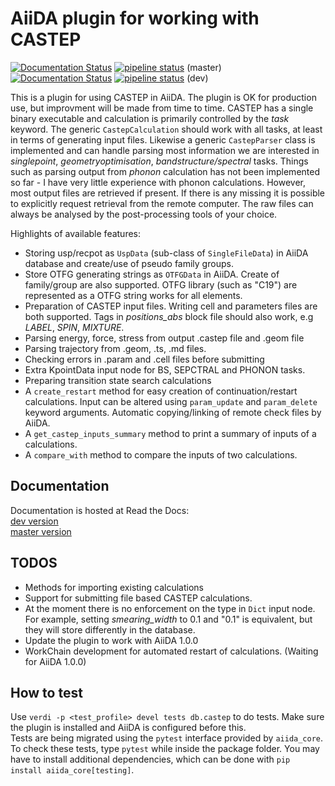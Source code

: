 AiiDA plugin for working with CASTEP
====================================
[![Documentation Status](https://readthedocs.org/projects/aiida-castep/badge/?version=master)](https://aiida-castep.readthedocs.io/en/master/?badge=master)
[![pipeline status](https://gitlab.com/bz1/aiida-castep/badges/master/pipeline.svg)](https://gitlab.com/bz1/aiida-castep/commits/master)
(master)  
[![Documentation Status](https://readthedocs.org/projects/aiida-castep/badge/?version=dev)](https://aiida-castep.readthedocs.io/en/dev/?badge=dev)
[![pipeline status](https://gitlab.com/bz1/aiida-castep/badges/dev/pipeline.svg)](https://gitlab.com/bz1/aiida-castep/commits/dev)
(dev)  

This is a  plugin for using CASTEP in AiiDA.
The plugin is OK for production use, but improvment will be made from time to time.
CASTEP has a single binary executable and calculation is primarily controlled by the *task* keyword.
The generic `CastepCalculation` should work with all tasks, at least in terms of generating input files.
Likewise a generic `CastepParser` class is implemented and can handle parsing most information we are interested in *singlepoint*, *geometryoptimisation*, *bandstructure/spectral* tasks.
Things such as parsing output from *phonon* calculation has not been implemented so far - I have very little experience with phonon calculations.
However, most output files are retrieved if present. 
If there is any missing it is possible to explicitly request retrieval from the remote computer. 
The raw files can always be analysed by the post-processing tools of your choice.

Highlights of available features:
* Storing usp/recpot as `UspData` (sub-class of `SingleFileData`) in AiiDA database and create/use of pseudo family groups.
* Store OTFG generating strings as `OTFGData` in AiiDA. Create of family/group are also supported. OTFG library (such as "C19") are represented as a OTFG string works for all elements.
* Preparation of CASTEP input files. Writing cell and parameters files are both supported. Tags in *positions_abs* block file should also work, e.g *LABEL*, *SPIN*, *MIXTURE*.
* Parsing energy, force, stress from output .castep file and .geom file
* Parsing trajectory from .geom, .ts, .md files.
* Checking errors in .param and .cell files before submitting
* Extra KpointData input node for BS, SEPCTRAL and PHONON tasks.
* Preparing transition state search calculations
* A `create_restart` method for easy creation of continuation/restart calculations. Input can be altered using `param_update` and `param_delete` keyword arguments. Automatic copying/linking of remote check files by AiiDA.
* A `get_castep_inputs_summary` method to print a summary of inputs of a calculations.
* A `compare_with` method to compare the inputs of two calculations.

Documentation
-------------

Documentation is hosted at Read the Docs:  
[dev version](https://aiida-castep.readthedocs.io/en/dev/)  
[master version](https://aiida-castep.readthedocs.io/en/master/)

TODOS
-----

* Methods for importing existing calculations 
* Support for submitting file based CASTEP calculations.
* At the moment there is no enforcement on the type in `Dict` input node. For example, setting *smearing_width* to 0.1 and "0.1" is equivalent, but they will store differently in the database.
* Update the plugin to work with AiiDA 1.0.0
* WorkChain development for automated restart of calculations. (Waiting for AiiDA 1.0.0)

How to test
-----------

Use `verdi -p <test_profile> devel tests db.castep` to do tests.
Make sure the plugin is installed and AiiDA is configured before this.  
Tests are being migrated using the `pytest` interface provided by `aiida_core`.
To check these tests, type `pytest` while inside the package folder.
You may have to install additional dependencies, which can be done with
`pip install aiida_core[testing]`.
